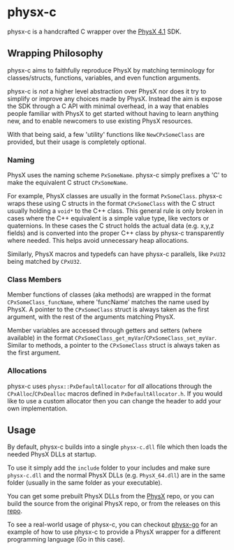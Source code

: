 # physx-c

physx-c is a handcrafted C wrapper over the [PhysX 4.1](https://github.com/NVIDIAGameWorks/PhysX/tree/4.1) SDK.

## Wrapping Philosophy

physx-c aims to faithfully reproduce PhysX by matching terminology for classes/structs, functions, variables, and even function arguments.

physx-c is *not* a higher level abstraction over PhysX nor does it try to simplify or improve any choices made by PhysX.
Instead the aim is expose the SDK through a C API with minimal overhead, in a way that enables people familiar with
PhysX to get started without having to learn anything new, and to enable newcomers to use existing PhysX resources.

With that being said, a few 'utility' functions like `NewCPxSomeClass` are provided, but their usage is completely optional.

### Naming

PhysX uses the naming scheme `PxSomeName`. physx-c simply prefixes a 'C' to make the equivalent C struct `CPxSomeName`.

For example, PhysX classes are usually in the format `PxSomeClass`. physx-c wraps these using C structs in the format `CPxSomeClass` with the
C struct usually holding a `void*` to the C++ class. This general rule is only broken in cases where the C++ equivalent is a simple
value type, like vectors or quaternions. In these cases the C struct holds the actual data (e.g. x,y,z fields) and is converted into
the proper C++ class by physx-c transparently where needed. This helps avoid unnecessary heap allocations.

Similarly, PhysX macros and typedefs can have physx-c parallels, like `PxU32` being matched by `CPxU32`.

### Class Members

Member functions of classes (aka methods) are wrapped in the format `CPxSomeClass_funcName`, where 'funcName' matches the name
used by PhysX. A pointer to the `CPxSomeClass` struct is always taken as the first argument, with the rest of the arguments matching PhysX.

Member variables are accessed through getters and setters (where available) in the format `CPxSomeClass_get_myVar`/`CPxSomeClass_set_myVar`.
Similar to methods, a pointer to the `CPxSomeClass` struct is always taken as the first argument.

### Allocations

physx-c uses `physx::PxDefaultAllocator` for *all* allocations through the `CPxAlloc`/`CPxDealloc` macros defined in `PxDefaultAllocator.h`. If you would like to use a custom allocator then you can change the header to add your own implementation.

## Usage

By default, physx-c builds into a single `physx-c.dll` file which then loads the needed PhysX DLLs at startup.

To use it simply add the `include` folder to your includes and make sure `physx-c.dll` and the normal PhysX DLLs (e.g. `PhysX_64.dll`) are
in the same folder (usually in the same folder as your executable).

You can get some prebuilt PhysX DLLs from the [PhysX](https://github.com/NVIDIAGameWorks/PhysX/tree/4.1) repo, or you can build the source from the original PhysX repo, or from the releases on this [repo](https://github.com/bloeys/physx-builder).

To see a real-world usage of physx-c, you can checkout [physx-go](https://github.com/bloeys/physx-go) for an example of how to use physx-c
to provide a PhysX wrapper for a different programming language (Go in this case).

